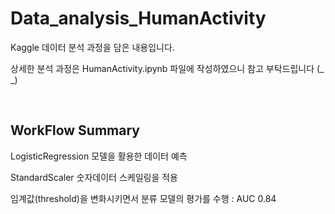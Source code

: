 # Data_analysis_HumanActivity

Kaggle 데이터 분석 과정을 담은 내용입니다.

상세한 분석 과정은 HumanActivity.ipynb 파일에 작성하였으니 참고 부탁드립니다 (_ _)

<br/>

## WorkFlow Summary

LogisticRegression 모델을 활용한 데이터 예측

StandardScaler 숫자데이터 스케일링을 적용

임계값(threshold)을 변화시키면서 분류 모델의 평가를 수행 : AUC 0.84
